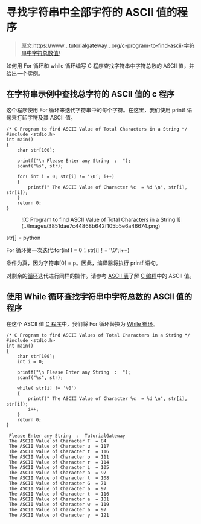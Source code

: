 # 寻找字符串中全部字符的 ASCII 值的程序

> 原文:[https://www . tutorialgateway . org/c-program-to-find-ascii-字符串中字符总数值/](https://www.tutorialgateway.org/c-program-to-find-ascii-value-of-total-characters-in-a-string/)

如何用 For 循环和 while 循环编写 C 程序查找字符串中字符总数的 ASCII 值，并给出一个实例。

## 在字符串示例中查找总字符的 ASCII 值的 c 程序

这个程序使用 For 循环来迭代字符串中的每个字符。在这里，我们使用 printf 语句来打印字符及其 ASCII 值。

```
/* C Program to find ASCII Value of Total Characters in a String */
#include <stdio.h>
int main()
{
    char str[100];

    printf("\n Please Enter any String  :  ");
    scanf("%s", str);

    for( int i = 0; str[i] != ‘\0’; i++)
    {
        printf(" The ASCII Value of Character %c  = %d \n", str[i], str[i]);
    }
    return 0;
}
```

<figure class="wp-block-image">![C Program to find ASCII Value of Total Characters in a String 1](../Images/3851dae7c44868b642f105b5e6a46674.png)</figure>

str[] = python

For 循环第一次迭代:for(int I = 0；str[i]！= '\0';i++)

条件为真，因为字符串[0] = p。因此，编译器将执行 printf 语句。

对剩余的[循环](https://www.tutorialgateway.org/for-loop-in-c-programming/)迭代进行同样的操作。请参考 [ASCII 表](https://www.tutorialgateway.org/ascii-table/)了解 [C 编程](https://www.tutorialgateway.org/c-programming/)中的 ASCII 值。

## 使用 While 循环查找字符串中字符总数的 ASCII 值的程序

在这个 ASCII 值 [C 程序](https://www.tutorialgateway.org/c-programming-examples/)中，我们将 For 循环替换为 [While 循环](https://www.tutorialgateway.org/while-loop-in-c/)。

```
/* C Program to find ASCII Values of Total Characters in a String */
#include <stdio.h>
int main()
{
    char str[100];
    int i = 0;

    printf("\n Please Enter any String  :  ");
    scanf("%s", str);

    while( str[i] != '\0')
    {
        printf(" The ASCII Value of Character %c  = %d \n", str[i], str[i]);
        i++;
    }
    return 0;
}
```

```
 Please Enter any String  :  TutorialGateway
 The ASCII Value of Character T  = 84 
 The ASCII Value of Character u  = 117 
 The ASCII Value of Character t  = 116 
 The ASCII Value of Character o  = 111 
 The ASCII Value of Character r  = 114 
 The ASCII Value of Character i  = 105 
 The ASCII Value of Character a  = 97 
 The ASCII Value of Character l  = 108 
 The ASCII Value of Character G  = 71 
 The ASCII Value of Character a  = 97 
 The ASCII Value of Character t  = 116 
 The ASCII Value of Character e  = 101 
 The ASCII Value of Character w  = 119 
 The ASCII Value of Character a  = 97 
 The ASCII Value of Character y  = 121 
```